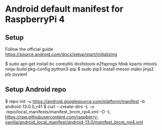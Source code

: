 # Android default manifest for RaspberryPi 4

## Setup

Follow the official guide https://source.android.com/docs/setup/start/initializing

  $ sudo apt-get install bc coreutils dosfstools e2fsprogs fdisk kpartx mtools ninja-build pkg-config python3-pip
  $ sudo pip3 install meson mako jinja2 ply pyyaml

## Setup Android repo

  $ repo init -u https://android.googlesource.com/platform/manifest -b android-13.0.0_r41
  $ curl --create-dirs -L -o .repo/local_manifests/manifest_brcm_rpi4.xml -O -L https://raw.githubusercontent.com/raspberry-vanilla/android_local_manifest/android-13.0/manifest_brcm_rpi4.xml